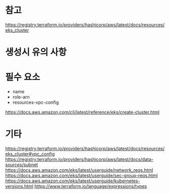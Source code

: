 
# 참고
https://registry.terraform.io/providers/hashicorp/aws/latest/docs/resources/eks_cluster


# 생성시 유의 사항
# 필수 요소
- name
- role-arn
- resources-vpc-config

https://docs.aws.amazon.com/cli/latest/reference/eks/create-cluster.html


# 기타
https://registry.terraform.io/providers/hashicorp/aws/latest/docs/resources/eks_cluster#vpc_config
https://registry.terraform.io/providers/hashicorp/aws/latest/docs/data-sources/subnet
https://docs.aws.amazon.com/eks/latest/userguide/network_reqs.html
https://docs.aws.amazon.com/eks/latest/userguide/sec-group-reqs.html
https://docs.aws.amazon.com/eks/latest/userguide/kubernetes-versions.html
https://www.terraform.io/language/expressions/types